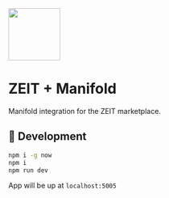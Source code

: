 <img src="https://i.imgur.com/DadXYUR.png" width="103"/>

# ZEIT + Manifold

Manifold integration for the ZEIT marketplace.

## 🔨 Development

```bash
npm i -g now
npm i
npm run dev
```

App will be up at `localhost:5005`
